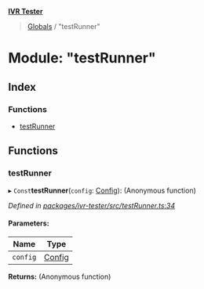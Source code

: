**[IVR Tester](../README.md)**

> [Globals](../README.md) / "testRunner"

# Module: "testRunner"

## Index

### Functions

* [testRunner](_testrunner_.md#testrunner)

## Functions

### testRunner

▸ `Const`**testRunner**(`config`: [Config](../interfaces/_configuration_config_.config.md)): (Anonymous function)

*Defined in [packages/ivr-tester/src/testRunner.ts:34](https://github.com/SketchingDev/ivr-tester/blob/3ff21e1/packages/ivr-tester/src/testRunner.ts#L34)*

#### Parameters:

Name | Type |
------ | ------ |
`config` | [Config](../interfaces/_configuration_config_.config.md) |

**Returns:** (Anonymous function)
